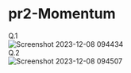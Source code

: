 # pr2-Momentum
Q.1<br>
![Screenshot 2023-12-08 094434](https://github.com/Patelrudra8128/pr2-Momentum/assets/126685264/a6436c5b-e12a-422c-8e97-af67e9b99bf0)
<br>Q.2<br>
![Screenshot 2023-12-08 094507](https://github.com/Patelrudra8128/pr2-Momentum/assets/126685264/83c3ffae-64a8-443c-8a1c-83b0b8d5a2b0)
